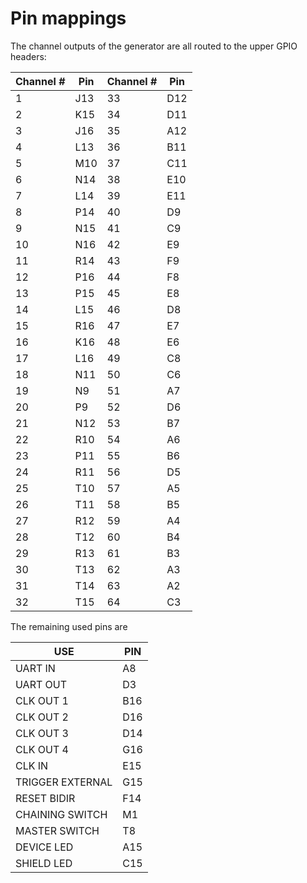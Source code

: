 # Pin mappings

The channel outputs of the generator are all routed to the upper GPIO headers:

|Channel #|Pin|Channel #|Pin|
|----|-----|----|-----|
| 1  | J13 | 33 | D12 |
| 2  | K15 | 34 | D11 |
| 3  | J16 | 35 | A12 |
| 4  | L13 | 36 | B11 |
| 5  | M10 | 37 | C11 |
| 6  | N14 | 38 | E10 |
| 7  | L14 | 39 | E11 |
| 8  | P14 | 40 | D9  |
| 9  | N15 | 41 | C9  |
| 10 | N16 | 42 | E9  |
| 11 | R14 | 43 | F9  |
| 12 | P16 | 44 | F8  |
| 13 | P15 | 45 | E8  |
| 14 | L15 | 46 | D8  |
| 15 | R16 | 47 | E7  |
| 16 | K16 | 48 | E6  |
| 17 | L16 | 49 | C8  |
| 18 | N11 | 50 | C6  |
| 19 | N9  | 51 | A7  |
| 20 | P9  | 52 | D6  |
| 21 | N12 | 53 | B7  |
| 22 | R10 | 54 | A6  |
| 23 | P11 | 55 | B6  |
| 24 | R11 | 56 | D5  |
| 25 | T10 | 57 | A5  |
| 26 | T11 | 58 | B5  |
| 27 | R12 | 59 | A4  |
| 28 | T12 | 60 | B4  |
| 29 | R13 | 61 | B3  |
| 30 | T13 | 62 | A3  |
| 31 | T14 | 63 | A2  |
| 32 | T15 | 64 | C3  |

The remaining used pins are

|USE|PIN|
|------------------|-----|
| UART IN          | A8  |
| UART OUT         | D3  |
| CLK OUT 1        | B16 |
| CLK OUT 2        | D16 |
| CLK OUT 3        | D14 |
| CLK OUT 4        | G16 |
| CLK IN           | E15 |
| TRIGGER EXTERNAL | G15 |
| RESET BIDIR      | F14 |
| CHAINING SWITCH  | M1  |
| MASTER SWITCH    | T8  |
| DEVICE LED       | A15 |
| SHIELD LED       | C15 |










